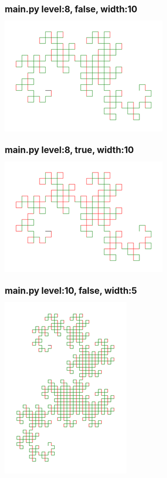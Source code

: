 
# main.py level:8, false, width:10

![#1](imgs/main-1-level_8_false_width_10.png?raw=true)

# main.py level:8, true, width:10

![#1](imgs/main-1-level_8_true_width_10.png?raw=true)

# main.py level:10, false, width:5

![#1](imgs/main-1-level_10_false_width_5.png?raw=true)
